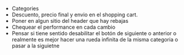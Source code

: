 -   Categories
-   Descuento, precio final y envio en el shopping cart.
-   Poner en algun sitio del header que hay rebajas
-   Chequear el performance en cada cambio
-   Pensar si tiene sentido desabilitar el botón de siguiente o anterior o realmente es mejor hacer una rueda infinita de la misma categoria o pasar a la siguietne
